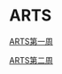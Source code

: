 # ARTS

[ARTS第一周]()

[ARTS第二周](https://github.com/mwqz1989/LeetCodeForJava/blob/master/docs/ARTS_Week_2.md)
